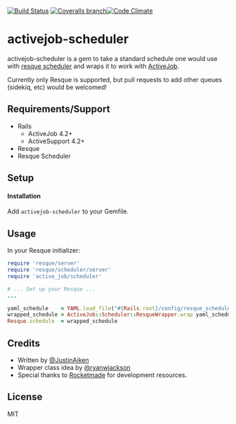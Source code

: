 [![Build Status](http://img.shields.io/travis/JustinAiken/activejob-scheduler/master.svg)](http://travis-ci.org/JustinAiken/activejob-scheduler) [![Coveralls branch](http://img.shields.io/coveralls/JustinAiken/activejob-scheduler/master.svg)](https://coveralls.io/r/JustinAiken/activejob-scheduler?branch=master)[![Code Climate](http://img.shields.io/codeclimate/github/JustinAiken/activejob-scheduler.svg)](https://codeclimate.com/github/JustinAiken/activejob-scheduler)

# activejob-scheduler

activejob-scheduler is a gem to take a standard schedule one would use with [resque scheduler](https://github.com/resque/resque-scheduler) and wraps it to work with [ActiveJob](https://github.com/rails/rails/tree/master/activejob).

Currently only Resque is supported, but pull requests to add other queues (sidekiq, etc) would be welcomed!

## Requirements/Support

- Rails
  - ActiveJob 4.2+
  - ActiveSupport 4.2+
- Resque
- Resque Scheduler

## Setup

#### Installation

Add `activejob-scheduler` to your Gemfile.

## Usage

In your Resque initializer:

```ruby
require 'resque/server'
require 'resque/scheduler/server'
require 'active_job/scheduler'

# ... Set up your Resque ...
...

yaml_schedule    = YAML.load_file("#{Rails.root}/config/resque_schedule.yaml") || {}
wrapped_schedule = ActiveJob::Scheduler::ResqueWrapper.wrap yaml_schedule
Resque.schedule  = wrapped_schedule
```

## Credits

- Written by [@JustinAiken](https://www.github.com/JustinAiken)
- Wrapper class idea by [@ryanwjackson](https://www.github.com/ryanwjackson)
- Special thanks to [Rocketmade](http://www.rocketmade.com/) for development resources.

## License

MIT
